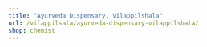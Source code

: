 ```yaml
---
title: "Ayurveda Dispensary, Vilappilshala"
url: /vilappilsala/ayurveda-dispensary-vilappilshala/
shop: chemist
---
```

